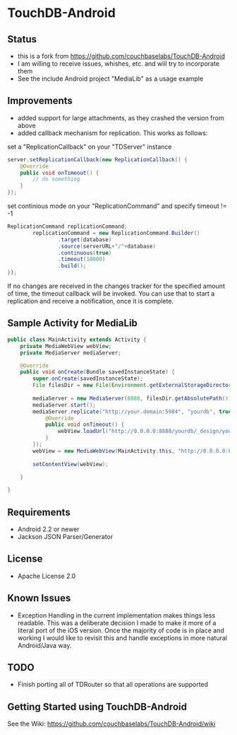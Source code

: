 # TouchDB-Android #


## Status
- this is a fork from https://github.com/couchbaselabs/TouchDB-Android
- I am willing to receive issues, whishes, etc. and will try to incorporate them
- See the include Android project "MediaLib" as a usage example

## Improvements
- added support for large attachments, as they crashed the version from above
- added callback mechanism for replication. This works as follows:

set a "ReplicationCallback" on your "TDServer" instance

```Java
server.setReplicationCallback(new ReplicationCallback() {
    @Override
    public void onTimeout() {
        // do something
    }
});
```

set continious mode on your "ReplicationCommand" and specify timeout != -1

```Java
ReplicationCommand replicationCommand;
        replicationCommand = new ReplicationCommand.Builder()
                .target(database)
                .source(serverURL+"/"+database)
                .continuous(true)
                .timeout(10000)
                .build();
});
```
If no changes are received in the changes tracker for the specified amount of time,
the timeout callback will be invoked. You can use that to start a replication and 
receive a notification, once it is complete.


## Sample Activity for MediaLib
```Java
public class MainActivity extends Activity {
    private MediaWebView webView;
    private MediaServer mediaServer;

    @Override
    public void onCreate(Bundle savedInstanceState) {
        super.onCreate(savedInstanceState);
        File filesDir = new File(Environment.getExternalStorageDirectory(), "sample");
        
        mediaServer = new MediaServer(8888, filesDir.getAbsolutePath());
        mediaServer.start();
        mediaServer.replicate("http://your.domain:5984", "yourdb", true, 5000, new ReplicationCallback() {
            @Override
        	public void onTimeout() {
        		webView.loadUrl("http://0.0.0.0:8888/yourdb/_design/yourdoc/index.html");
        	}
        });
        webView = new MediaWebView(MainActivity.this, "http://0.0.0.0:8888/yourdb/_design/home/index.html", mediaServer);
        
        setContentView(webView);
        
    }

}
```

## Requirements
- Android 2.2 or newer
- Jackson JSON Parser/Generator

## License
- Apache License 2.0

## Known Issues
- Exception Handling in the current implementation makes things less readable.  This was a deliberate decision I made to make it more of a literal port of the iOS version.  Once the majority of code is in place and working I would like to revisit this and handle exceptions in more natural Android/Java way.

## TODO
- Finish porting all of TDRouter so that all operations are supported

## Getting Started using TouchDB-Android

See the Wiki:  https://github.com/couchbaselabs/TouchDB-Android/wiki

